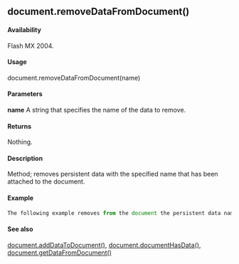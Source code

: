 ## document.removeDataFromDocument()

#### Availability

Flash MX 2004.

#### Usage

document.removeDataFromDocument(name)

#### Parameters

**name** A string that specifies the name of the data to remove.

#### Returns

Nothing.

#### Description

Method; removes persistent data with the specified name that has been attached to the document.

#### Example

```javascript
The following example removes from the document the persistent data named "myData": fl.getDocumentDOM().removeDataFromDocument("myData");

```
#### See also

[document.addDataToDocument()](../Document_object/documen1.md), [document.documentHasData()](../Document_object/docume53.md), [document.getDataFromDocument()](../Document_object/docume76.md)
